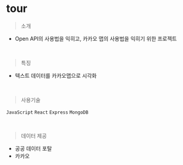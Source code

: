 # tour

> 소개

- Open API의 사용법을 익히고, 카카오 맵의 사용법을 익히기 위한 프로젝트

<br>

> 특징

- 텍스트 데이터를 카카오맵으로 시각화

<br>

> 사용기술

`JavaScript` `React` `Express` `MongoDB`

<br>

> 데이터 제공

- 공공 데이터 포탈 
- 카카오

